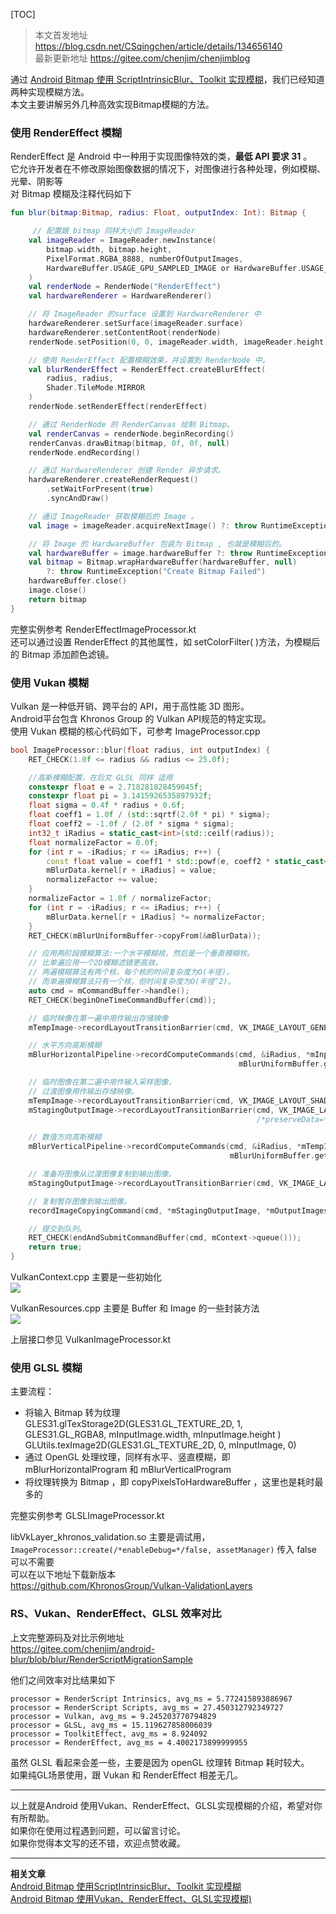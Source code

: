 
[TOC]

>本文首发地址 <https://blog.csdn.net/CSqingchen/article/details/134656140>  
>最新更新地址 <https://gitee.com/chenjim/chenjimblog>

通过 [Android Bitmap 使用 ScriptIntrinsicBlur、Toolkit 实现模糊](https://blog.csdn.net/CSqingchen/article/details/43817975)，我们已经知道两种实现模糊方法。  
本文主要讲解另外几种高效实现Bitmap模糊的方法。  


### 使用 RenderEffect 模糊 
RenderEffect 是 Android 中一种用于实现图像特效的类，**最低 API 要求 31** 。  
它允许开发者在不修改原始图像数据的情况下，对图像进行各种处理，例如模糊、光晕、阴影等  
对 Bitmap 模糊及注释代码如下   
```kotlin
fun blur(bitmap:Bitmap, radius: Float, outputIndex: Int): Bitmap {

     // 配置跟 bitmap 同样大小的 ImageReader
    val imageReader = ImageReader.newInstance(
        bitmap.width, bitmap.height,
        PixelFormat.RGBA_8888, numberOfOutputImages,
        HardwareBuffer.USAGE_GPU_SAMPLED_IMAGE or HardwareBuffer.USAGE_GPU_COLOR_OUTPUT
    )
    val renderNode = RenderNode("RenderEffect")
    val hardwareRenderer = HardwareRenderer()

    // 将 ImageReader 的surface 设置到 HardwareRenderer 中
    hardwareRenderer.setSurface(imageReader.surface)
    hardwareRenderer.setContentRoot(renderNode)
    renderNode.setPosition(0, 0, imageReader.width, imageReader.height)

    // 使用 RenderEffect 配置模糊效果，并设置到 RenderNode 中。  
    val blurRenderEffect = RenderEffect.createBlurEffect(
        radius, radius,
        Shader.TileMode.MIRROR
    )
    renderNode.setRenderEffect(renderEffect)

    // 通过 RenderNode 的 RenderCanvas 绘制 Bitmap。   
    val renderCanvas = renderNode.beginRecording()
    renderCanvas.drawBitmap(bitmap, 0f, 0f, null)
    renderNode.endRecording()

    // 通过 HardwareRenderer 创建 Render 异步请求。   
    hardwareRenderer.createRenderRequest()
        .setWaitForPresent(true)
        .syncAndDraw()

    // 通过 ImageReader 获取模糊后的 Image 。
    val image = imageReader.acquireNextImage() ?: throw RuntimeException("No Image")

    // 将 Image 的 HardwareBuffer 包装为 Bitmap , 也就是模糊后的。   
    val hardwareBuffer = image.hardwareBuffer ?: throw RuntimeException("No HardwareBuffer")
    val bitmap = Bitmap.wrapHardwareBuffer(hardwareBuffer, null)
        ?: throw RuntimeException("Create Bitmap Failed")
    hardwareBuffer.close()
    image.close()
    return bitmap
}

```
完整实例参考 RenderEffectImageProcessor.kt  
还可以通过设置 RenderEffect 的其他属性，如 setColorFilter( )方法，为模糊后的 Bitmap 添加颜色滤镜。   

### 使用 Vukan 模糊
Vulkan 是一种低开销、跨平台的 API，用于高性能 3D 图形。  
Android平台包含 Khronos Group 的 Vulkan API规范的特定实现。  
使用 Vukan 模糊的核心代码如下，可参考 ImageProcessor.cpp  
```cpp
bool ImageProcessor::blur(float radius, int outputIndex) {
    RET_CHECK(1.0f <= radius && radius <= 25.0f);

    //高斯模糊配置，在后文 GLSL 同样 适用
    constexpr float e = 2.718281828459045f;
    constexpr float pi = 3.1415926535897932f;
    float sigma = 0.4f * radius + 0.6f;
    float coeff1 = 1.0f / (std::sqrtf(2.0f * pi) * sigma);
    float coeff2 = -1.0f / (2.0f * sigma * sigma);
    int32_t iRadius = static_cast<int>(std::ceilf(radius));
    float normalizeFactor = 0.0f;
    for (int r = -iRadius; r <= iRadius; r++) {
        const float value = coeff1 * std::powf(e, coeff2 * static_cast<float>(r * r));
        mBlurData.kernel[r + iRadius] = value;
        normalizeFactor += value;
    }
    normalizeFactor = 1.0f / normalizeFactor;
    for (int r = -iRadius; r <= iRadius; r++) {
        mBlurData.kernel[r + iRadius] *= normalizeFactor;
    }
    RET_CHECK(mBlurUniformBuffer->copyFrom(&mBlurData));

    // 应用两阶段模糊算法:一个水平模糊核，然后是一个垂直模糊核。
    // 比单遍应用一个2D模糊滤镜更高效。
    // 两遍模糊算法有两个核，每个核的时间复杂度为O(半径)，
    // 而单遍模糊算法只有一个核，但时间复杂度为O(半径^2)。
    auto cmd = mCommandBuffer->handle();
    RET_CHECK(beginOneTimeCommandBuffer(cmd));

    // 临时映像在第一遍中用作输出存储映像
    mTempImage->recordLayoutTransitionBarrier(cmd, VK_IMAGE_LAYOUT_GENERAL, /*preserveData=*/false);

    // 水平方向高斯模糊
    mBlurHorizontalPipeline->recordComputeCommands(cmd, &iRadius, *mInputImage, *mTempImage,
                                                   mBlurUniformBuffer.get());

    // 临时图像在第二遍中用作输入采样图像，
    // 过渡图像用作输出存储映像。
    mTempImage->recordLayoutTransitionBarrier(cmd, VK_IMAGE_LAYOUT_SHADER_READ_ONLY_OPTIMAL);
    mStagingOutputImage->recordLayoutTransitionBarrier(cmd, VK_IMAGE_LAYOUT_GENERAL,
                                                       /*preserveData=*/false);

    // 数值方向高斯模糊
    mBlurVerticalPipeline->recordComputeCommands(cmd, &iRadius, *mTempImage, *mStagingOutputImage,
                                                 mBlurUniformBuffer.get());

    // 准备将图像从过渡图像复制到输出图像。
    mStagingOutputImage->recordLayoutTransitionBarrier(cmd, VK_IMAGE_LAYOUT_TRANSFER_SRC_OPTIMAL);

    // 复制暂存图像到输出图像。
    recordImageCopyingCommand(cmd, *mStagingOutputImage, *mOutputImages[outputIndex]);

    // 提交到队列。
    RET_CHECK(endAndSubmitCommandBuffer(cmd, mContext->queue()));
    return true;
}
```

VulkanContext.cpp 主要是一些初始化   
![](https://pic.chenjim.com/202311301058605.png-blog)  

VulkanResources.cpp 主要是 Buffer 和 Image 的一些封装方法   
![](https://pic.chenjim.com/202311301059379.png-blog)


上层接口参见 VulkanImageProcessor.kt  

### 使用 GLSL 模糊  
主要流程：  
- 将输入 Bitmap 转为纹理  
    GLES31.glTexStorage2D(GLES31.GL_TEXTURE_2D, 1, GLES31.GL_RGBA8, mInputImage.width, mInputImage.height )  
    GLUtils.texImage2D(GLES31.GL_TEXTURE_2D, 0, mInputImage, 0) 
- 通过 OpenGL 处理纹理，同样有水平、竖直模糊，即 mBlurHorizontalProgram 和 mBlurVerticalProgram  
- 将纹理转换为 Bitmap ，即 copyPixelsToHardwareBuffer ，这里也是耗时最多的  

完整实例参考 GLSLImageProcessor.kt

libVkLayer_khronos_validation.so 主要是调试用，  
`ImageProcessor::create(/*enableDebug=*/false, assetManager)` 传入 false 可以不需要   
可以在以下地址下载新版本    
<https://github.com/KhronosGroup/Vulkan-ValidationLayers>  

### RS、Vukan、RenderEffect、GLSL 效率对比

上文完整源码及对比示例地址   
<https://gitee.com/chenjim/android-blur/blob/blur/RenderScriptMigrationSample>   

他们之间效率对比结果如下  
```
processor = RenderScript Intrinsics, avg_ms = 5.772415893886967
processor = RenderScript Scripts, avg_ms = 27.450312792349727
processor = Vulkan, avg_ms = 9.245203770794829
processor = GLSL, avg_ms = 15.119627858006039
processor = ToolkitEffect, avg_ms = 8.924092
processor = RenderEffect, avg_ms = 4.4002173899999955
```
虽然 GLSL 看起来会差一些，主要是因为 openGL 纹理转 Bitmap 耗时较大。  
如果纯GL场景使用，跟 Vukan 和 RenderEffect 相差无几。  

---

以上就是Android 使用Vukan、RenderEffect、GLSL实现模糊的介绍，希望对你有所帮助。  
如果你在使用过程遇到问题，可以留言讨论。  
如果你觉得本文写的还不错，欢迎点赞收藏。  

---

**相关文章**  
[Android Bitmap 使用ScriptIntrinsicBlur、Toolkit 实现模糊](https://blog.csdn.net/CSqingchen/article/details/43817975)  
[Android Bitmap 使用Vukan、RenderEffect、GLSL实现模糊)](https://blog.csdn.net/CSqingchen/article/details/134656140)  


